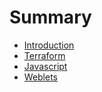 
# Summary

- [Introduction](sdk_intro.md)
- [Terraform](terraform/terraform_readme.md)
- [Javascript](javascript/grid3_javascript_readme.md)
- [Weblets](weblets/weblets_home.md)